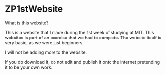 # ZP1stWebsite
What is this website?

This is a website that I made during the 1st week of studying at MIT. This websites is part of an exercise that we had to complete. The website itself is very basic, as we were just beginners.

I will not be adding more to the website. 


If you do download it, do not edit and publish it onto the internet pretending it to be your own work.
